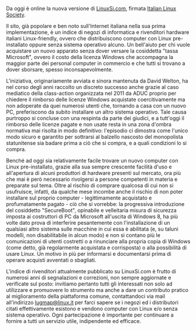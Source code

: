 <!--
.. title: Linux Preinstallato: Come e Perché
.. slug: linux-preinstallato-come-e-perch
.. date: 2013-07-02 00:00:00
.. tags: 
.. category: 
.. link: 
.. description: 
.. type: text
.. image_copy: 
.. previewimage:
-->

Da oggi è online la nuova versione di <a href="https://www.linuxsi.com/">LinuxSi.com</a>, firmata <a href="/">Italian Linux Society</a>.

Il sito, già popolare e ben noto sull'Internet italiana nella sua prima implementazione, è un indice di negozi di informatica e rivenditori hardware italiani Linux-friendly, ovvero che distribuiscono computer con Linux pre-installato oppure senza sistema operativo alcuno. Un bell'aiuto per chi vuole acquistare un nuovo apparato senza dover versare la cosiddetta "tassa Microsoft", ovvero il costo della licenza Windows che accompagna la maggior parte dei personal computer in commercio e che tutti si trovano a dover sborsare, spesso inconsapevolmente.

L'iniziativa, originariamente avviata e sinora mantenuta da David Welton, ha nel corso degli anni raccolto un discreto successo anche grazie al caso mediatico della class-action organizzata nel 2011 da ADUC proprio per chiedere il rimborso delle licenze Windows acquistate coercitivamente ma non adoperate da quei numerosi utenti che, tornando a casa con un nuovo PC, preferiscono da subito installare un altro sistema operativo. Tale causa purtroppo si concluse con una respinta da parte dei giudici, e a tutt'oggi il rimborso delle licenze pagate e non usate resta in una zona d'ombra normativa mai risolta in modo definitivo: l'episodio ci dimostra come l'unico modo sicuro e garantito per sottrarsi al balzello nascosto del monopolista statunitense sia badare prima a ciò che si compra, e a quali condizioni lo si compra.

Benché ad oggi sia relativamente facile trovare un nuovo computer con Linux pre-installato, grazie alla sua sempre crescente facilità d'uso e all'apertura di alcuni produttori di hardware presenti sul mercato, ora più che mai è però necessario rivolgersi a persone competenti in materia e preparate sul tema. Oltre al rischio di comprare qualcosa di cui non si usufruisce, infatti, da qualche mese incombe anche il rischio di non poter installare sul proprio computer - legittimamente acquistato e profumatamente pagato - ciò che si vorrebbe: la progressiva introduzione del cosiddetto "SecureBoot", opinabile e velleitaria misura di sicurezza imposta ai costruttori di PC da Microsoft all'uscita di Windows 8, ha più volte dato prova di interferire pesantemente con l'installazione di un qualsiasi altro sistema sulle macchine in cui essa è abilitata (e, su taluni modelli, non disabilitabile in alcun modo) e non si contano più le comunicazioni di utenti costretti o a rinunciare alla propria copia di Windows (come detto, già regolarmente acquistata e corrisposta) o alla possibilità di usare Linux. Un motivo in più per informarsi e documentarsi prima di operare acquisti avventati o sbagliati.

L'indice di rivenditori attualmente pubblicato su LinuxSi.com è frutto di numerosi anni di segnalazioni e correzioni, non sempre aggiornate e verificate sul posto: invitiamo pertanto tutti gli interessati non solo ad utilizzare e promuovere lo strumento ma anche a dare un contributo pratico al miglioramento della piattaforma comune, contattandoci via mail all'indirizzo lugmap@linux.it per farci sapere se i negozi ed i distributori citati effettivamente esistono e vendono computer con Linux e/o senza sistema operativo. Ogni partecipazione è importante per continuare a fornire a tutti un servizio utile, indipendente ed efficace.